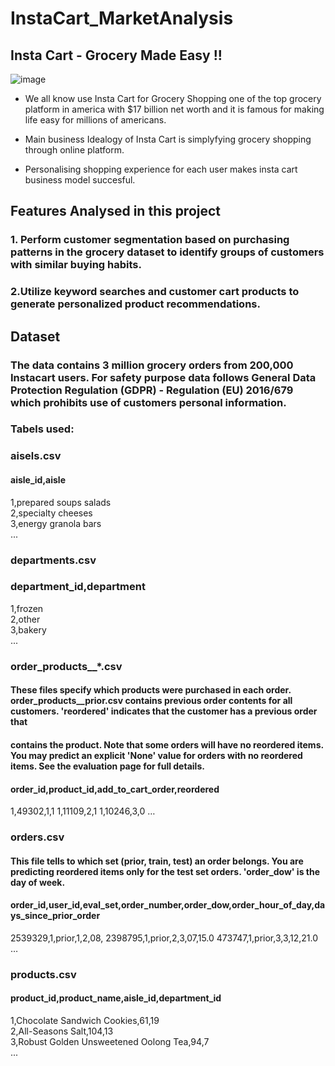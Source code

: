 # InstaCart_MarketAnalysis


## Insta Cart - Grocery Made Easy !!



![image](https://github.com/jayavarshini6/InstaCart_MarketAnalysis/assets/86217885/a6067c81-8520-40dd-a727-cf92ee36ca8e)

* We all know use Insta Cart for Grocery Shopping one of the top grocery platform in america with $17 billion net worth and it is famous for making life easy for millions of americans.

* Main business Idealogy of Insta Cart is simplyfying grocery shopping through online platform.

* Personalising shopping experience for each user makes insta cart business model succesful.

## Features Analysed in this project



### 1. Perform customer segmentation based on purchasing patterns in the grocery dataset to identify groups of customers with similar buying habits.
### 2.Utilize keyword searches and customer cart products to generate personalized product recommendations.

## Dataset



### The data contains 3 million grocery orders from 200,000 Instacart users. For safety purpose data follows General Data Protection Regulation (GDPR) - Regulation (EU) 2016/679 which prohibits use of customers personal information.

### Tabels used:

### aisels.csv


#### aisle_id,aisle  
1,prepared soups salads  
2,specialty cheeses  
3,energy granola bars  
...


### departments.csv


### department_id,department  
1,frozen  
2,other  
3,bakery  
...


### order_products__*.csv
#### These files specify which products were purchased in each order. order_products__prior.csv contains previous order contents for all customers. 'reordered' indicates that the customer has a previous order that 
#### contains the product. Note that some orders will have no reordered items. You may predict an explicit 'None' value for orders with no reordered items. See the evaluation page for full details.
#### order_id,product_id,add_to_cart_order,reordered
1,49302,1,1
1,11109,2,1
1,10246,3,0
…


### orders.csv
#### This file tells to which set (prior, train, test) an order belongs. You are predicting reordered items only for the test set orders. 'order_dow' is the day of week.

#### order_id,user_id,eval_set,order_number,order_dow,order_hour_of_day,days_since_prior_order
2539329,1,prior,1,2,08,
2398795,1,prior,2,3,07,15.0
473747,1,prior,3,3,12,21.0
…


### products.csv
#### product_id,product_name,aisle_id,department_id
1,Chocolate Sandwich Cookies,61,19  
2,All-Seasons Salt,104,13  
3,Robust Golden Unsweetened Oolong Tea,94,7  
...

